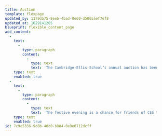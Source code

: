 ```yaml
---
title: Auction
template: flexpage
updated_by: 1179db75-8eeb-4bad-8e60-d5005aef7ef8
updated_at: 1629141205
blueprint: flexible_content_page
add_content:
  -
    text:
      -
        type: paragraph
        content:
          -
            type: text
            text: 'The Cambridge-Ellis School’s annual auction has been a central fundraising event and part of the CES fabric since the earliest years of the school. The auction is a community-building event that brings current parents, teachers, staff, and alumni families together to celebrate the school and support our financial aid and educational programs.'
    type: text
    enabled: true
  -
    text:
      -
        type: paragraph
        content:
          -
            type: text
            text: 'The festive evening is a chance for friends of CES to gather, enjoy delicious food and drink, and bid on donated items in our silent and live auctions. The generosity of the local and school community (whether by helping organize the event, donating auction items, or bidding at the event) helps us meet our fundraising goals and support our robust financial aid program.'
    type: text
    enabled: true
id: 7c9e5336-9d8b-40d0-b884-0e0e0712dcff
---
```

